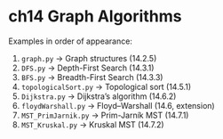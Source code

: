 # ch14 Graph Algorithms

Examples in order of appearance:

1. `graph.py` → Graph structures (14.2.5)  
2. `DFS.py` → Depth-First Search (14.3.1)  
3. `BFS.py` → Breadth-First Search (14.3.3)  
4. `topologicalSort.py` → Topological sort (14.5.1)  
5. `Dijkstra.py` → Dijkstra’s algorithm (14.6.2)  
6. `floydWarshall.py` → Floyd–Warshall (14.6, extension)  
7. `MST_PrimJarnik.py` → Prim-Jarník MST (14.7.1)  
8. `MST_Kruskal.py` → Kruskal MST (14.7.2)  
